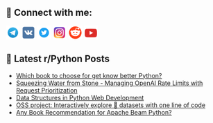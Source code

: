 ## 🔎 Connect with me:
[<img src="https://github.com/bullbesh/bullbesh/blob/main/images/Telegram.png" width="32" height="32" />](https://t.me/bullbesh)
[<img src="https://github.com/bullbesh/bullbesh/blob/main/images/VK.png" width="32" height="32" />](https://vk.com/bullbesh)
[<img src="https://github.com/bullbesh/bullbesh/blob/main/images/Twitter.png" width="32" height="32" />](https://twitter.com/bullbesh1)
[<img src="https://github.com/bullbesh/bullbesh/blob/main/images/Instagram.png" width="32" height="32" />](https://www.instagram.com/bullbesh)
[<img src="https://github.com/bullbesh/bullbesh/blob/main/images/Reddit.png" width="32" height="32" />](https://www.reddit.com/user/bullbesh)
[<img src="https://github.com/bullbesh/bullbesh/blob/main/images/YouTube.png" width="32" height="32" />](https://www.youtube.com/channel/UCtfjRs6uzgq5mfm8S06WTcg)

## 📕 Latest r/Python Posts
<!-- BLOG-POST-LIST:START -->
- [Which book to choose for get know better Python?](https://www.reddit.com/r/Python/comments/17g9v63/which_book_to_choose_for_get_know_better_python/)
- [Squeezing Water from Stone - Managing OpenAI Rate Limits with Request Prioritization](https://www.reddit.com/r/Python/comments/17g9utj/squeezing_water_from_stone_managing_openai_rate/)
- [Data Structures in Python Web Development](https://www.reddit.com/r/Python/comments/17g9ebo/data_structures_in_python_web_development/)
- [OSS project: Interactively explore 🤗 datasets with one line of code](https://www.reddit.com/r/Python/comments/17g73r9/oss_project_interactively_explore_datasets_with/)
- [Any Book Recommendation for Apache Beam Python?](https://www.reddit.com/r/Python/comments/17g5is7/any_book_recommendation_for_apache_beam_python/)
<!-- BLOG-POST-LIST:END -->
